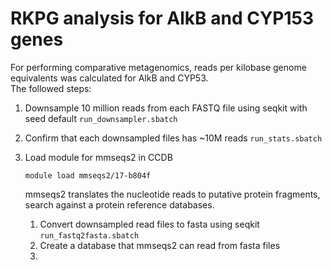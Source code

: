 # RKPG analysis for AlkB and CYP153 genes

For performing comparative metagenomics, reads per kilobase genome equivalents was calculated for AlkB and CYP53.  
The followed steps:  
1. Downsample 10 million reads from each FASTQ file using seqkit with seed default ```run_downsampler.sbatch```
2. Confirm that each downsampled files has ~10M reads ```run_stats.sbatch```
3. Load module for mmseqs2 in CCDB
   ```
   module load mmseqs2/17-b804f
   ```
   mmseqs2 translates the nucleotide reads to putative protein fragments, search against a protein reference databases.

   1. Convert downsampled read files to fasta using seqkit ```run_fastq2fasta.sbatch```
   2. Create a database that mmseqs2 can read from fasta files
   3. 


